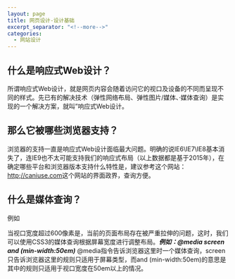 ```yaml
---
layout: page
title: 网页设计-设计基础
excerpt_separator: "<!--more-->"
categories:
  - 网站设计
---
```


## 什么是响应式Web设计？
所谓响应式Web设计，就是网页内容会随着访问它的视口及设备的不同而呈现不同的样式。先已有的解决技术（弹性网络布局、弹性图片/媒体、·媒体查询）是实现的一个解决方案，就叫”响应式Web设计。

<!--more-->

## 那么它被哪些浏览器支持？
浏览器的支持一直是响应式Web设计面临最大问题。明确的说IE6\IE7\IE8基本消失了，连IE9也不太可能支持我们的响应式布局（以上数据都是基于2015年），在确定哪些平台和浏览器版本支持什么特性是，建议参考这个网站：[http;//caniuse.com](http;//caniuse.com)这个网站的界面政界，查询方便。

## 什么是媒体查询？

例如

当视口宽度超过600像素是，当前的页面布局存在被严重拉伸的问题，这时，我们可以使用CSS3的媒体查询根据屏幕宽度进行调整布局。***例如：@media screen and (min-width:50em)*** @media指令告诉浏览器这里时一个媒体查询，screen只告诉浏览器这里的规则只适用于屏幕类型，而and (min-width:50em)的意思是其中的规则只适用于视口宽度在50em以上的情况。
